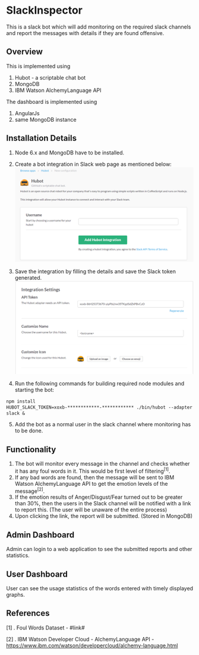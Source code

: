 # SlackInspector

This is a slack bot which will add monitoring on the required slack channels and report the messages with details if they are found offensive.

## Overview
This is implemented using 

1. Hubot - a scriptable chat bot
2. MongoDB
3. IBM Watson AlchemyLanguage API

The dashboard is implemented using

1. AngularJs
2. same MongoDB instance

## Installation Details

1. Node 6.x and MongoDB have to be installed.
2. Create a bot integration in Slack web page as mentioned below:
![Browse Apps > Hubot](images/addConfig.png)

3. Save the integration by filling the details and save the Slack token generated.
![Browse Apps > Hubot > Save Integration](images/appintegrationsettings.png)

4. Run the following commands for building required node modules and starting the bot:
```
npm install
HUBOT_SLACK_TOKEN=xoxb-************-************ ./bin/hubot --adapter slack &
```

5. Add the bot as a normal user in the slack channel where monitoring has to be done.

## Functionality
1. The bot will monitor every message in the channel and checks whether it has any foul words in it. This would be first level of filtering<sup>[1]</sup>.
2. If any bad words are found, then the message will be sent to IBM Watson AlchemyLanguage API to get the emotion levels of the message<sup>[2]</sup>.
3. If the emotion results of Anger/Disgust/Fear turned out to be greater than 30%, then the users in the Slack channel will be notified with a link to report this. (The user will be unaware of the entire process)
4. Upon clicking the link, the report will be submitted. (Stored in MongoDB)

## Admin Dashboard
  Admin can login to a web application to see the submitted reports and other statistics.
  
## User Dashboard
  User can see the usage statistics of the words entered with timely displayed graphs.
  
## References
[1] . Foul Words Dataset - #link#

[2] . IBM Watson Developer Cloud - AlchemyLanguage API - https://www.ibm.com/watson/developercloud/alchemy-language.html

